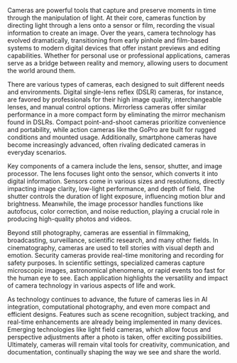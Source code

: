 Cameras are powerful tools that capture and preserve moments in time through the manipulation of light. At their core, cameras function by directing light through a lens onto a sensor or film, recording the visual information to create an image. Over the years, camera technology has evolved dramatically, transitioning from early pinhole and film-based systems to modern digital devices that offer instant previews and editing capabilities. Whether for personal use or professional applications, cameras serve as a bridge between reality and memory, allowing users to document the world around them.

There are various types of cameras, each designed to suit different needs and environments. Digital single-lens reflex (DSLR) cameras, for instance, are favored by professionals for their high image quality, interchangeable lenses, and manual control options. Mirrorless cameras offer similar performance in a more compact form by eliminating the mirror mechanism found in DSLRs. Compact point-and-shoot cameras prioritize convenience and portability, while action cameras like the GoPro are built for rugged conditions and mounted usage. Additionally, smartphone cameras have become increasingly advanced, often rivaling dedicated cameras in everyday scenarios.

Key components of a camera include the lens, sensor, shutter, and image processor. The lens focuses light onto the sensor, which converts it into digital information. Sensors come in various sizes and resolutions, directly impacting image clarity, low-light performance, and depth of field. The shutter controls the duration of light exposure, influencing motion blur and brightness. Meanwhile, the image processor handles functions like autofocus, color correction, and noise reduction, playing a crucial role in producing high-quality photos and videos.

Beyond still photography, cameras are essential in filmmaking, broadcasting, surveillance, scientific research, and many other fields. In cinematography, cameras are used to tell stories with visual depth and emotion. Security cameras provide real-time monitoring and recording for safety purposes. In scientific settings, specialized cameras capture microscopic images, astronomical phenomena, or rapid events too fast for the human eye to see. Each application highlights the versatility and impact of camera technology in various aspects of life and work.

As technology continues to advance, the future of cameras lies in AI integration, computational photography, and even more compact and efficient designs. Features such as scene recognition, subject tracking, and real-time enhancements are already being implemented in many devices. Emerging technologies like light field cameras, which allow focus and perspective adjustments after a photo is taken, offer exciting possibilities. Ultimately, cameras will remain vital tools for creativity, communication, and documentation, continually shaping the way we see and share the world.
